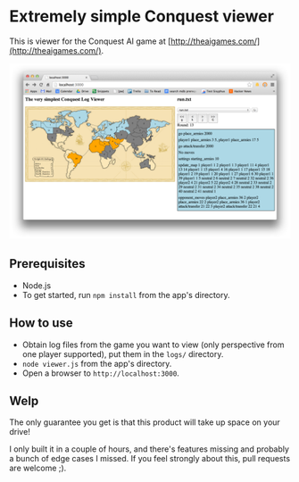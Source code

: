 # Extremely simple Conquest viewer

This is viewer for the Conquest AI game at [http://theaigames.com/](http://theaigames.com/).

![Screenshot](screenshot.png "Screenshot")

## Prerequisites

* Node.js
* To get started, run `npm install` from the app's directory.

## How to use

* Obtain log files from the game you want to view (only perspective from one
  player supported), put them in the `logs/` directory.
* `node viewer.js` from the app's directory.
* Open a browser to `http://localhost:3000`.

## Welp

The only guarantee you get is that this product will take up space on your
drive!

I only built it in a couple of hours, and there's features missing and probably
a bunch of edge cases I missed. If you feel strongly about this, pull requests
are welcome ;).
